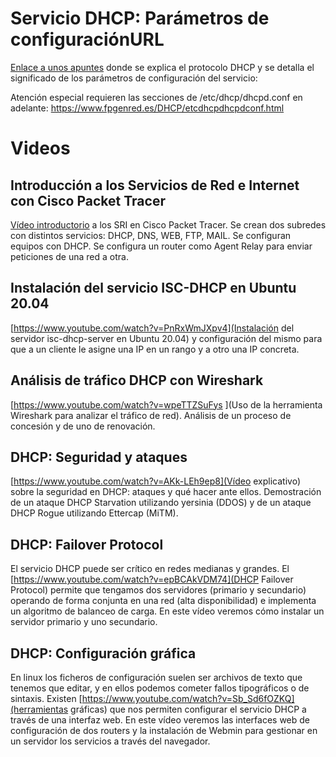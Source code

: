 

# Servicio DHCP: Parámetros de configuraciónURL

[Enlace a unos apuntes](https://www.fpgenred.es/DHCP/index.html) donde se explica el protocolo DHCP y se detalla el significado de los parámetros de configuración del servicio:


Atención especial requieren las secciones de /etc/dhcp/dhcpd.conf en adelante:
https://www.fpgenred.es/DHCP/etcdhcpdhcpdconf.html

# Videos 

## Introducción a los Servicios de Red e Internet con Cisco Packet Tracer 
[Vídeo introductorio](https://www.youtube.com/watch?v=_2sHKoGtxss) a los SRI en Cisco Packet Tracer. Se crean dos subredes con distintos servicios: DHCP, DNS, WEB, FTP, MAIL. Se configuran equipos con DHCP. Se configura un router como Agent Relay para enviar peticiones de una red a otra. 



## Instalación del servicio ISC-DHCP en Ubuntu 20.04 
[https://www.youtube.com/watch?v=PnRxWmJXpv4](Instalación del servidor isc-dhcp-server en Ubuntu 20.04) y configuración del mismo para que a un cliente le asigne una IP en un rango y a otro una IP concreta.



## Análisis de tráfico DHCP con Wireshark 
[https://www.youtube.com/watch?v=wpeTTZSuFys
](Uso de la herramienta Wireshark para analizar el tráfico de red). Análisis de un proceso de concesión y de uno de renovación.

## DHCP: Seguridad y ataques 
[https://www.youtube.com/watch?v=AKk-LEh9ep8](Vídeo explicativo) sobre la seguridad en DHCP: ataques y qué hacer ante ellos. Demostración de un ataque DHCP Starvation utilizando yersinia (DDOS) y de un ataque DHCP Rogue utilizando Ettercap (MiTM).



## DHCP: Failover Protocol
El servicio DHCP puede ser crítico en redes medianas y grandes. El [https://www.youtube.com/watch?v=epBCAkVDM74](DHCP Failover Protocol) permite que tengamos dos servidores (primario y secundario) operando de forma conjunta en una red (alta disponibilidad) e implementa un algoritmo de balanceo de carga. En este vídeo veremos cómo instalar un servidor primario y uno secundario.



## DHCP: Configuración gráfica
En linux los ficheros de configuración suelen ser archivos de texto que tenemos que editar, y en ellos podemos cometer fallos tipográficos o de sintaxis. Existen [https://www.youtube.com/watch?v=Sb_Sd6fOZKQ](herramientas gráficas) que nos permiten configurar el servicio DHCP a través de una interfaz web. En este vídeo veremos las interfaces web de configuración de dos routers y la instalación de Webmin para gestionar en un servidor los servicios a través del navegador.

